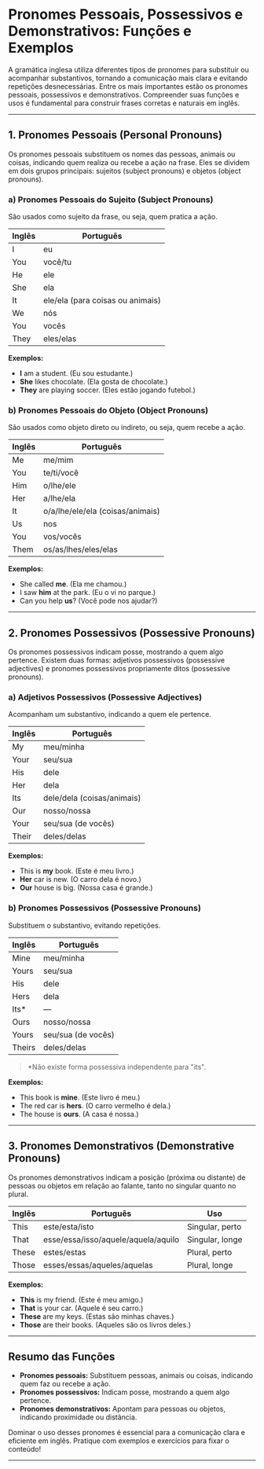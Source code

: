 
# Pronomes Pessoais, Possessivos e Demonstrativos: Funções e Exemplos

A gramática inglesa utiliza diferentes tipos de pronomes para substituir ou acompanhar substantivos, tornando a comunicação mais clara e evitando repetições desnecessárias. Entre os mais importantes estão os pronomes pessoais, possessivos e demonstrativos. Compreender suas funções e usos é fundamental para construir frases corretas e naturais em inglês.

---

## 1. Pronomes Pessoais (Personal Pronouns)

Os pronomes pessoais substituem os nomes das pessoas, animais ou coisas, indicando quem realiza ou recebe a ação na frase. Eles se dividem em dois grupos principais: sujeitos (subject pronouns) e objetos (object pronouns).

### a) Pronomes Pessoais do Sujeito (Subject Pronouns)

São usados como sujeito da frase, ou seja, quem pratica a ação.

| Inglês | Português |
|--------|-----------|
| I      | eu        |
| You    | você/tu   |
| He     | ele       |
| She    | ela       |
| It     | ele/ela (para coisas ou animais) |
| We     | nós       |
| You    | vocês     |
| They   | eles/elas |

**Exemplos:**
- **I** am a student. (Eu sou estudante.)
- **She** likes chocolate. (Ela gosta de chocolate.)
- **They** are playing soccer. (Eles estão jogando futebol.)

### b) Pronomes Pessoais do Objeto (Object Pronouns)

São usados como objeto direto ou indireto, ou seja, quem recebe a ação.

| Inglês | Português |
|--------|-----------|
| Me     | me/mim    |
| You    | te/ti/você|
| Him    | o/lhe/ele |
| Her    | a/lhe/ela |
| It     | o/a/lhe/ele/ela (coisas/animais) |
| Us     | nos       |
| You    | vos/vocês |
| Them   | os/as/lhes/eles/elas |

**Exemplos:**
- She called **me**. (Ela me chamou.)
- I saw **him** at the park. (Eu o vi no parque.)
- Can you help **us**? (Você pode nos ajudar?)

---

## 2. Pronomes Possessivos (Possessive Pronouns)

Os pronomes possessivos indicam posse, mostrando a quem algo pertence. Existem duas formas: adjetivos possessivos (possessive adjectives) e pronomes possessivos propriamente ditos (possessive pronouns).

### a) Adjetivos Possessivos (Possessive Adjectives)

Acompanham um substantivo, indicando a quem ele pertence.

| Inglês | Português |
|--------|-----------|
| My     | meu/minha |
| Your   | seu/sua   |
| His    | dele      |
| Her    | dela      |
| Its    | dele/dela (coisas/animais) |
| Our    | nosso/nossa |
| Your   | seu/sua (de vocês) |
| Their  | deles/delas |

**Exemplos:**
- This is **my** book. (Este é meu livro.)
- **Her** car is new. (O carro dela é novo.)
- **Our** house is big. (Nossa casa é grande.)

### b) Pronomes Possessivos (Possessive Pronouns)

Substituem o substantivo, evitando repetições.

| Inglês | Português |
|--------|-----------|
| Mine   | meu/minha |
| Yours  | seu/sua   |
| His    | dele      |
| Hers   | dela      |
| Its*   | —         |
| Ours   | nosso/nossa |
| Yours  | seu/sua (de vocês) |
| Theirs | deles/delas |

> *Não existe forma possessiva independente para "its".

**Exemplos:**
- This book is **mine**. (Este livro é meu.)
- The red car is **hers**. (O carro vermelho é dela.)
- The house is **ours**. (A casa é nossa.)

---

## 3. Pronomes Demonstrativos (Demonstrative Pronouns)

Os pronomes demonstrativos indicam a posição (próxima ou distante) de pessoas ou objetos em relação ao falante, tanto no singular quanto no plural.

| Inglês | Português | Uso |
|--------|-----------|-----|
| This   | este/esta/isto | Singular, perto |
| That   | esse/essa/isso/aquele/aquela/aquilo | Singular, longe |
| These  | estes/estas | Plural, perto |
| Those  | esses/essas/aqueles/aquelas | Plural, longe |

**Exemplos:**
- **This** is my friend. (Este é meu amigo.)
- **That** is your car. (Aquele é seu carro.)
- **These** are my keys. (Estas são minhas chaves.)
- **Those** are their books. (Aqueles são os livros deles.)

---

## Resumo das Funções

- **Pronomes pessoais:** Substituem pessoas, animais ou coisas, indicando quem faz ou recebe a ação.
- **Pronomes possessivos:** Indicam posse, mostrando a quem algo pertence.
- **Pronomes demonstrativos:** Apontam para pessoas ou objetos, indicando proximidade ou distância.

Dominar o uso desses pronomes é essencial para a comunicação clara e eficiente em inglês. Pratique com exemplos e exercícios para fixar o conteúdo!

---
```